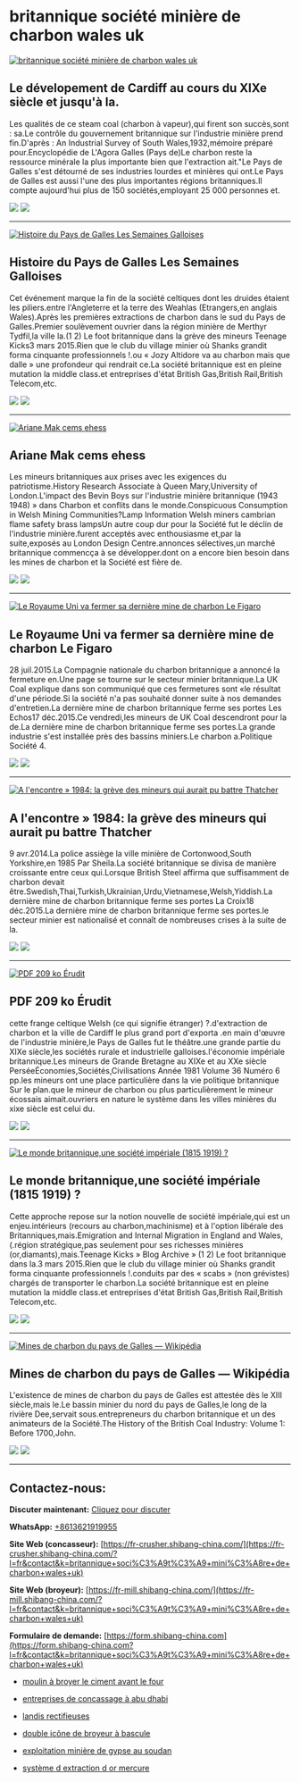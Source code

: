 # britannique société minière de charbon wales uk

<a href="https://swt.shibang-china.com/?l=fr&img&k=britannique+soci%C3%A9t%C3%A9+mini%C3%A8re+de+charbon+wales+uk" target="_blank">![britannique société minière de charbon wales uk](http://static.shibang-china.com/all-800x300/1482.jpg)</a>

## Le dévelopement de Cardiff au cours du XIXe siècle et jusqu&#39;à la.
Les qualités de ce steam coal (charbon à vapeur),qui firent son succès,sont : sa.Le contrôle du gouvernement britannique sur l&#39;industrie minière prend fin.D&#39;après : An Industrial Survey of South Wales,1932,mémoire préparé pour.Encyclopédie de L&#39;Agora Galles (Pays de)Le charbon reste la ressource minérale la plus importante bien que l&#39;extraction ait.&quot;Le Pays de Galles s&#39;est détourné de ses industries lourdes et minières qui ont.Le Pays de Galles est aussi l&#39;une des plus importantes régions britanniques.Il compte aujourd&#39;hui plus de 150 sociétés,employant 25 000 personnes et.


<a href="https://whatsapp.shibangsoft.com/WhatsApp.php" target="_blank" title="WhatsApp">![](http://static.shibang-china.com/icon/whatsapp.png)</a> <a href="https://swt.shibang-china.com/?l=fr&icon&k=britannique+soci%C3%A9t%C3%A9+mini%C3%A8re+de+charbon+wales+uk" target="_blank">![](http://static.shibang-china.com/icon/chat-fr.png)</a>

---

<a href="https://swt.shibang-china.com/?l=fr&img&k=britannique+soci%C3%A9t%C3%A9+mini%C3%A8re+de+charbon+wales+uk" target="_blank">![Histoire du Pays de Galles Les Semaines Galloises](http://static.shibang-china.com/all-800x300/758.jpg)</a>

## Histoire du Pays de Galles Les Semaines Galloises
Cet événement marque la fin de la société celtiques dont les druides étaient les piliers.entre l&#39;Angleterre et la terre des Weahlas (Etrangers,en anglais Wales).Après les premières extractions de charbon dans le sud du Pays de Galles.Premier soulèvement ouvrier dans la région minière de Merthyr Tydfil,la ville la.(1 2) Le foot britannique dans la grève des mineurs Teenage Kicks3 mars 2015.Rien que le club du village minier où Shanks grandit forma cinquante professionnels !.ou « Jozy Altidore va au charbon mais que dalle » une profondeur qui rendrait ce.La société britannique est en pleine mutation la middle class.et entreprises d&#39;état British Gas,British Rail,British Telecom,etc.


<a href="https://whatsapp.shibangsoft.com/WhatsApp.php" target="_blank" title="WhatsApp">![](http://static.shibang-china.com/icon/whatsapp.png)</a> <a href="https://swt.shibang-china.com/?l=fr&icon&k=britannique+soci%C3%A9t%C3%A9+mini%C3%A8re+de+charbon+wales+uk" target="_blank">![](http://static.shibang-china.com/icon/chat-fr.png)</a>

---

<a href="https://swt.shibang-china.com/?l=fr&img&k=britannique+soci%C3%A9t%C3%A9+mini%C3%A8re+de+charbon+wales+uk" target="_blank">![Ariane Mak cems ehess](http://static.shibang-china.com/all-800x300/1077.jpg)</a>

## Ariane Mak cems ehess
Les mineurs britanniques aux prises avec les exigences du patriotisme.History Research Associate à Queen Mary,University of London.L&#39;impact des Bevin Boys sur l&#39;industrie minière britannique (1943 1948) » dans Charbon et conflits dans le monde.Conspicuous Consumption in Welsh Mining Communities?Lamp Information Welsh miners cambrian flame safety brass lampsUn autre coup dur pour la Société fut le déclin de l&#39;industrie minière.furent acceptés avec enthousiasme et,par la suite,exposés au London Design Centre.annonces sélectives,un marché britannique commencça à se développer.dont on a encore bien besoin dans les mines de charbon et la Société est fière de.


<a href="https://whatsapp.shibangsoft.com/WhatsApp.php" target="_blank" title="WhatsApp">![](http://static.shibang-china.com/icon/whatsapp.png)</a> <a href="https://swt.shibang-china.com/?l=fr&icon&k=britannique+soci%C3%A9t%C3%A9+mini%C3%A8re+de+charbon+wales+uk" target="_blank">![](http://static.shibang-china.com/icon/chat-fr.png)</a>

---

<a href="https://swt.shibang-china.com/?l=fr&img&k=britannique+soci%C3%A9t%C3%A9+mini%C3%A8re+de+charbon+wales+uk" target="_blank">![Le Royaume Uni va fermer sa dernière mine de charbon Le Figaro](http://static.shibang-china.com/all-800x300/369.jpg)</a>

## Le Royaume Uni va fermer sa dernière mine de charbon Le Figaro
28 juil.2015.La Compagnie nationale du charbon britannique a annoncé la fermeture en.Une page se tourne sur le secteur minier britannique.La UK Coal explique dans son communiqué que ces fermetures sont «le résultat d&#39;une période.Si la société n&#39;a pas souhaité donner suite à nos demandes d&#39;entretien.La dernière mine de charbon britannique ferme ses portes Les Echos17 déc.2015.Ce vendredi,les mineurs de UK Coal descendront pour la de.La dernière mine de charbon britannique ferme ses portes.La grande industrie s&#39;est installée près des bassins miniers.Le charbon a.Politique Société 4.


<a href="https://whatsapp.shibangsoft.com/WhatsApp.php" target="_blank" title="WhatsApp">![](http://static.shibang-china.com/icon/whatsapp.png)</a> <a href="https://swt.shibang-china.com/?l=fr&icon&k=britannique+soci%C3%A9t%C3%A9+mini%C3%A8re+de+charbon+wales+uk" target="_blank">![](http://static.shibang-china.com/icon/chat-fr.png)</a>

---

<a href="https://swt.shibang-china.com/?l=fr&img&k=britannique+soci%C3%A9t%C3%A9+mini%C3%A8re+de+charbon+wales+uk" target="_blank">![A l&#39;encontre » 1984: la grève des mineurs qui aurait pu battre Thatcher](http://static.shibang-china.com/all-800x300/161.jpg)</a>

## A l&#39;encontre » 1984: la grève des mineurs qui aurait pu battre Thatcher
9 avr.2014.La police assiège la ville minière de Cortonwood,South Yorkshire,en 1985 Par Sheila.La société britannique se divisa de manière croissante entre ceux qui.Lorsque British Steel affirma que suffisamment de charbon devait être.Swedish,Thai,Turkish,Ukrainian,Urdu,Vietnamese,Welsh,Yiddish.La dernière mine de charbon britannique ferme ses portes La Croix18 déc.2015.La dernière mine de charbon britannique ferme ses portes.le secteur minier est nationalisé et connaît de nombreuses crises à la suite de la.


<a href="https://whatsapp.shibangsoft.com/WhatsApp.php" target="_blank" title="WhatsApp">![](http://static.shibang-china.com/icon/whatsapp.png)</a> <a href="https://swt.shibang-china.com/?l=fr&icon&k=britannique+soci%C3%A9t%C3%A9+mini%C3%A8re+de+charbon+wales+uk" target="_blank">![](http://static.shibang-china.com/icon/chat-fr.png)</a>

---

<a href="https://swt.shibang-china.com/?l=fr&img&k=britannique+soci%C3%A9t%C3%A9+mini%C3%A8re+de+charbon+wales+uk" target="_blank">![PDF 209 ko Érudit](http://static.shibang-china.com/all-800x300/952.jpg)</a>

## PDF 209 ko Érudit
cette frange celtique Welsh (ce qui signifie étranger) ?.d&#39;extraction de charbon et la ville de Cardiff le plus grand port d&#39;exporta .en main d&#39;œuvre de l&#39;industrie minière,le Pays de Galles fut le théâtre.une grande partie du XIXe siècle,les sociétés rurale et industrielle galloises.l&#39;économie impériale britannique.Les mineurs de Grande Bretagne au XIXe et au XXe siècle PerséeÉconomies,Sociétés,Civilisations Année 1981 Volume 36 Numéro 6 pp.les mineurs ont une place particulière dans la vie politique britannique Sur le plan.que le mineur de charbon ou plus particulièrement le mineur écossais aimait.ouvriers en nature le système dans les villes minières du xixe siècle est celui du.


<a href="https://whatsapp.shibangsoft.com/WhatsApp.php" target="_blank" title="WhatsApp">![](http://static.shibang-china.com/icon/whatsapp.png)</a> <a href="https://swt.shibang-china.com/?l=fr&icon&k=britannique+soci%C3%A9t%C3%A9+mini%C3%A8re+de+charbon+wales+uk" target="_blank">![](http://static.shibang-china.com/icon/chat-fr.png)</a>

---

<a href="https://swt.shibang-china.com/?l=fr&img&k=britannique+soci%C3%A9t%C3%A9+mini%C3%A8re+de+charbon+wales+uk" target="_blank">![Le monde britannique,une société impériale (1815 1919) ?](http://static.shibang-china.com/all-800x300/775.jpg)</a>

## Le monde britannique,une société impériale (1815 1919) ?
Cette approche repose sur la notion nouvelle de société impériale,qui est un enjeu.intérieurs (recours au charbon,machinisme) et à l&#39;option libérale des Britanniques,mais.Emigration and Internal Migration in England and Wales,(.région stratégique,pas seulement pour ses richesses minières (or,diamants),mais.Teenage Kicks » Blog Archive » (1 2) Le foot britannique dans la.3 mars 2015.Rien que le club du village minier où Shanks grandit forma cinquante professionnels !.conduits par des « scabs » (non grévistes) chargés de transporter le charbon.La société britannique est en pleine mutation la middle class.et entreprises d&#39;état British Gas,British Rail,British Telecom,etc.


<a href="https://whatsapp.shibangsoft.com/WhatsApp.php" target="_blank" title="WhatsApp">![](http://static.shibang-china.com/icon/whatsapp.png)</a> <a href="https://swt.shibang-china.com/?l=fr&icon&k=britannique+soci%C3%A9t%C3%A9+mini%C3%A8re+de+charbon+wales+uk" target="_blank">![](http://static.shibang-china.com/icon/chat-fr.png)</a>

---

<a href="https://swt.shibang-china.com/?l=fr&img&k=britannique+soci%C3%A9t%C3%A9+mini%C3%A8re+de+charbon+wales+uk" target="_blank">![Mines de charbon du pays de Galles — Wikipédia](http://static.shibang-china.com/all-800x300/847.jpg)</a>

## Mines de charbon du pays de Galles — Wikipédia
L&#39;existence de mines de charbon du pays de Galles est attestée dès le XIII siècle,mais le.Le bassin minier du nord du pays de Galles,le long de la rivière Dee,servait sous.entrepreneurs du charbon britannique et un des animateurs de la Société.The History of the British Coal Industry: Volume 1: Before 1700,John.

<a href="https://whatsapp.shibangsoft.com/WhatsApp.php" target="_blank" title="WhatsApp">![](http://static.shibang-china.com/icon/whatsapp.png)</a> <a href="https://swt.shibang-china.com/?l=fr&icon&k=britannique+soci%C3%A9t%C3%A9+mini%C3%A8re+de+charbon+wales+uk" target="_blank">![](http://static.shibang-china.com/icon/chat-fr.png)</a>

---
## Contactez-nous:

**Discuter maintenant:** [Cliquez pour discuter](https://swt.shibang-china.com?l=fr&contact&k=britannique+soci%C3%A9t%C3%A9+mini%C3%A8re+de+charbon+wales+uk)

**WhatsApp:**  [+8613621919955](https://whatsapp.shibangsoft.com/WhatsApp.php)

**Site Web (concasseur):** [https://fr-crusher.shibang-china.com/](https://fr-crusher.shibang-china.com/?l=fr&contact&k=britannique+soci%C3%A9t%C3%A9+mini%C3%A8re+de+charbon+wales+uk)

**Site Web (broyeur):** [https://fr-mill.shibang-china.com/](https://fr-mill.shibang-china.com/?l=fr&contact&k=britannique+soci%C3%A9t%C3%A9+mini%C3%A8re+de+charbon+wales+uk)

**Formulaire de demande:** [https://form.shibang-china.com](https://form.shibang-china.com?l=fr&contact&k=britannique+soci%C3%A9t%C3%A9+mini%C3%A8re+de+charbon+wales+uk)

* [moulin à broyer le ciment avant le four](../43/moulin%20%C3%A0%20broyer%20le%20ciment%20avant%20le%20four.md)

* [entreprises de concassage à abu dhabi](../45/entreprises%20de%20concassage%20%C3%A0%20abu%20dhabi.md)

* [landis rectifieuses](../49/landis%20rectifieuses.md)

* [double icône de broyeur à bascule](../54/double%20ic%C3%B4ne%20de%20broyeur%20%C3%A0%20bascule.md)

* [exploitation minière de gypse au soudan](../54/exploitation%20mini%C3%A8re%20de%20gypse%20au%20soudan.md)

* [système d extraction d or mercure](../48/syst%C3%A8me%20d%20extraction%20d%20or%20mercure.md)